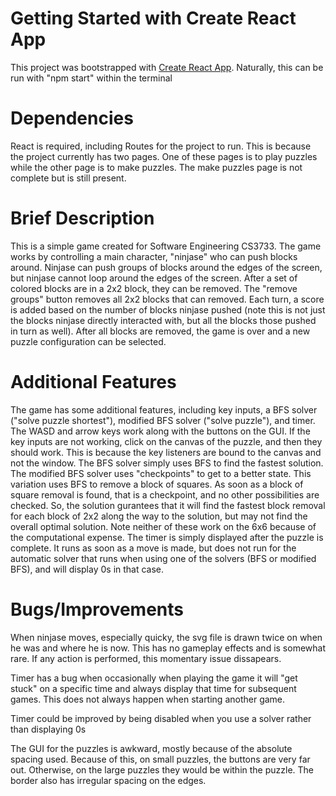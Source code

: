 # Getting Started with Create React App

This project was bootstrapped with [Create React App](https://github.com/facebook/create-react-app).
Naturally, this can be run with "npm start" within the terminal

# Dependencies
React is required, including Routes for the project to run. This is because the project currently has two pages. One of these pages is to play puzzles while the other page is to make puzzles. The make puzzles page is not complete but is still present.

# Brief Description
This is a simple game created for Software Engineering CS3733. The game works by controlling a main character, "ninjase" who can push blocks
around. Ninjase can push groups of blocks around the edges of the screen, but ninjase cannot loop around the edges of the screen. After a set of colored blocks are in a 2x2 block, they can be removed. The "remove groups" button removes all 2x2 blocks that can removed. Each turn, a score is added based on the number of blocks ninjase pushed (note this is not just the blocks ninjase directly interacted with, but all the blocks those pushed in turn as well). After all blocks are removed, the game is over and a new puzzle configuration can be selected.

# Additional Features
The game has some additional features, including key inputs, a BFS solver ("solve puzzle shortest"), modified BFS solver ("solve puzzle"), and timer. The WASD and arrow keys work along with the buttons on the GUI. If the key inputs are not working, click on the canvas of the puzzle, and then they should work. This is because the key listeners are bound to the canvas and not the window. The BFS solver simply uses BFS to find the fastest solution. The modified BFS solver uses "checkpoints" to get to a better state. This variation uses BFS to remove a block of squares. As soon as a block of square removal is found, that is a checkpoint, and no other possibilities are checked. So, the solution gurantees that it will find the fastest block removal for each block of 2x2 along the way to the solution, but may not find the overall optimal solution. Note neither of these work on the 6x6 because of the computational expense. The timer is simply displayed after the puzzle is complete. It runs as soon as a move is made, but does not run for the automatic solver that runs when using one of the solvers (BFS or modified BFS), and will display 0s in that case.

# Bugs/Improvements
When ninjase moves, especially quicky, the svg file is drawn twice on when he was and where he is now. This has no gameplay effects and is somewhat rare. If any action is performed, this momentary issue dissapears. 

Timer has a bug when occasionally when playing the game it will "get stuck" on a specific time and always display that time for subsequent games.
This does not always happen when starting another game.

Timer could be improved by being disabled when you use a solver rather than displaying 0s

The GUI for the puzzles is awkward, mostly because of the absolute spacing used. Because of this, on small puzzles, the buttons are very far out. Otherwise, on the large puzzles they would be within the puzzle. The border also has irregular spacing on the edges.

